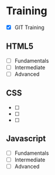 # Training

- [x] GIT Training

## HTML5
- [ ] Fundamentals
- [ ] Intermediate
- [ ] Advanced

## CSS
- [ ]
- [ ]
- [ ] 

## Javascript
- [ ] Fundamentals
- [ ] Intermediate
- [ ] Advanced
